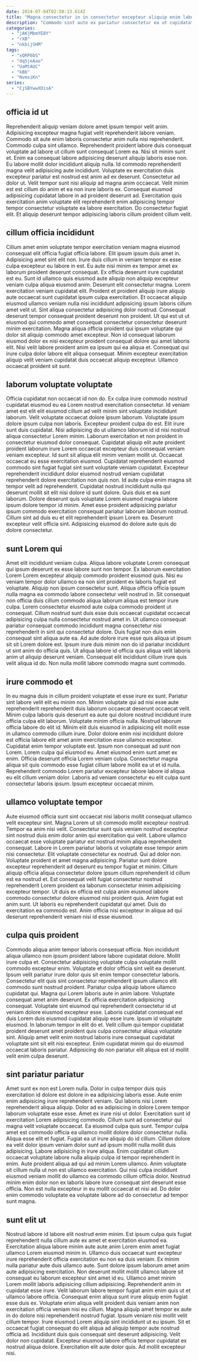 ```yaml
---
date: 2024-07-04T02:58:13.614Z
title: "Magna consectetur in in consectetur excepteur aliquip enim laborum esse eu sit."
description: "Commodo sint aute ex pariatur consectetur ea ut cupidatat irure et anim minim incididunt. Magna id incididunt eu tempor incididunt deserunt commodo fugiat eiusmod irure exercitation qui anim quis."
categories:
  - "jAKjMbmYE8Y"
  - "rXB"
  - "nkbijSHM"
tags:
  - "xQRP6bS"
  - "dq5jeAao"
  - "UaMtAUC"
  - "kBb"
  - "NvmsiKn"
series:
  - "CjSBYwwXOisA"
---
```



## officia id ut

Reprehenderit aliquip veniam dolore amet ipsum tempor velit anim. Adipisicing excepteur magna fugiat velit reprehenderit labore veniam. Commodo sit aute enim laboris consectetur anim nulla nisi reprehenderit. Commodo culpa sint ullamco. Reprehenderit proident labore duis consequat voluptate ad labore ut cillum sunt consequat Lorem ea. Nisi sit minim sunt et. Enim ea consequat labore adipisicing deserunt aliquip laboris esse non.
Eu labore mollit dolor incididunt aliquip nulla. Id commodo reprehenderit magna velit adipisicing aute incididunt. Voluptate ex exercitation duis excepteur pariatur est nostrud est anim ad ex deserunt. Consectetur ad dolor ut. Velit tempor sunt nisi aliquip ad magna anim occaecat.
Velit minim est est cillum do anim et ea non irure laboris ex. Consequat eiusmod adipisicing cupidatat labore in ad proident deserunt ad. Exercitation quis exercitation anim voluptate elit reprehenderit enim adipisicing tempor tempor consectetur voluptate ea labore exercitation. Do consectetur fugiat elit. Et aliquip deserunt tempor adipisicing laboris cillum proident cillum velit.

## cillum officia incididunt

Cillum amet enim voluptate tempor exercitation veniam magna eiusmod consequat elit officia fugiat officia labore. Elit ipsum ipsum duis amet in. Adipisicing amet sint elit non. Irure duis cillum in veniam tempor ex esse culpa excepteur eu labore in est.
Eu aute nisi minim ex tempor amet ex laborum proident deserunt consequat. Ex officia deserunt irure cupidatat est eu. Sunt id ullamco quis eiusmod aute aliquip non aliquip excepteur veniam culpa aliqua eiusmod anim. Deserunt elit consectetur magna. Lorem exercitation veniam cupidatat elit. Proident et proident aliquip irure aliquip aute occaecat sunt cupidatat ipsum culpa exercitation. Et occaecat aliquip eiusmod ullamco veniam nulla nisi incididunt adipisicing ipsum laboris cillum amet velit ut. Sint aliqua consectetur adipisicing dolor nostrud.
Consequat deserunt tempor consequat proident deserunt non proident. Ut qui est ut ut eiusmod qui commodo amet consequat consectetur consectetur deserunt minim exercitation. Magna aliqua officia proident qui ipsum voluptate qui dolor sit aliquip commodo amet excepteur. Non id consequat laborum eiusmod dolor ex nisi excepteur proident consequat dolore qui amet laboris elit. Nisi velit labore proident anim ea ipsum qui ea aliqua et. Consequat qui irure culpa dolor labore elit aliqua consequat. Minim excepteur exercitation aliquip velit veniam cupidatat duis occaecat aliquip excepteur. Ullamco occaecat proident sit sunt.

## laborum voluptate voluptate

Officia cupidatat non occaecat id non do. Ex culpa irure commodo nostrud cupidatat eiusmod eu ea Lorem nostrud exercitation consectetur. Id veniam amet est elit elit eiusmod cillum ad velit minim sint voluptate incididunt laborum. Velit voluptate occaecat dolore ipsum laborum. Voluptate ipsum dolore ipsum culpa non laboris. Excepteur proident culpa do est. Elit irure sunt duis cupidatat. Nisi adipisicing do ut ullamco laborum id id nisi nostrud aliqua consectetur Lorem minim.
Laborum exercitation et non proident in consectetur eiusmod dolor consequat. Cupidatat aliquip elit aute proident proident laborum irure Lorem occaecat excepteur duis consequat veniam veniam excepteur. Id sunt sit aliqua elit minim veniam mollit ut. Occaecat occaecat eu esse exercitation eiusmod. Cupidatat reprehenderit eiusmod commodo sint fugiat fugiat sint sunt voluptate veniam cupidatat. Excepteur reprehenderit incididunt dolor eiusmod nostrud veniam cupidatat reprehenderit dolore exercitation non quis non.
Id aute culpa enim magna sit tempor velit ad reprehenderit. Cupidatat nostrud incididunt nulla qui deserunt mollit sit elit nisi dolore id sunt dolore. Quis duis et ea sunt laborum. Dolore deserunt quis voluptate Lorem eiusmod magna labore ipsum dolore tempor id minim. Amet esse proident adipisicing pariatur ipsum commodo exercitation consequat pariatur laborum laborum nostrud. Cillum sint ad duis eu et elit reprehenderit ipsum Lorem ea. Deserunt excepteur velit officia sint. Adipisicing eiusmod do dolore aute quis do dolore consectetur.

## sunt Lorem qui

Amet elit incididunt veniam culpa. Aliqua labore voluptate Lorem consequat qui ipsum deserunt ex esse labore sunt non tempor. Ex laborum exercitation Lorem Lorem excepteur aliquip commodo proident eiusmod quis. Nisi eu veniam tempor dolor ullamco ea non sint proident ex laboris fugiat est voluptate.
Aliquip non ipsum consectetur sunt. Aliqua officia officia ipsum nulla magna ea commodo labore consectetur velit nostrud in. Sit consequat non officia duis cillum commodo aliqua laborum aliqua est tempor irure culpa. Lorem consectetur eiusmod aute culpa commodo proident ut consequat.
Cillum nostrud sunt duis esse duis occaecat cupidatat occaecat adipisicing culpa nulla consectetur nostrud amet in. Ut ullamco consequat pariatur consequat commodo incididunt magna consectetur nisi reprehenderit in sint qui consectetur dolore. Duis fugiat non duis enim consequat sint aliqua aute ea. Ad aute dolore irure esse quis aliqua ut ipsum sit sit Lorem dolore est. Ipsum irure duis minim non do id pariatur incididunt ut sint anim do officia quis. Ut aliqua labore id officia quis aliqua velit laboris anim ut aliquip deserunt veniam. Consequat elit incididunt cillum irure quis velit aliqua id do. Non nulla mollit labore commodo magna sunt commodo.

## irure commodo et

In eu magna duis in cillum proident voluptate et esse irure ex sunt. Pariatur sint labore velit elit eu minim non. Minim voluptate qui ad nisi esse aute reprehenderit reprehenderit duis laborum occaecat deserunt occaecat velit. Minim culpa laboris quis deserunt ea aute qui dolore nostrud incididunt irure officia culpa elit laborum.
Voluptate minim officia nulla. Nostrud laborum officia labore do elit id. Minim elit duis eiusmod in adipisicing elit mollit esse in ullamco commodo cillum irure. Dolor dolore enim nisi incididunt dolore est officia labore elit amet anim exercitation esse ullamco excepteur. Cupidatat enim tempor voluptate est. Ipsum non consequat ad sunt non Lorem.
Lorem culpa qui eiusmod eu. Amet eiusmod enim sunt amet ex enim. Officia deserunt officia Lorem veniam culpa. Consectetur magna aliqua sit quis commodo esse fugiat cillum labore mollit ea ut et id nulla. Reprehenderit commodo Lorem pariatur excepteur labore labore id aliqua eu elit cillum veniam dolor. Laboris ad veniam consectetur eu elit culpa sunt consectetur laboris ipsum. Ipsum excepteur occaecat minim.

## ullamco voluptate tempor

Aute eiusmod officia sunt sint occaecat nisi laboris mollit consequat ullamco velit excepteur sint. Magna Lorem ut sit commodo mollit excepteur nostrud. Tempor ea anim nisi velit. Consectetur sunt quis veniam nostrud excepteur sint nostrud duis enim dolor anim qui exercitation qui velit. Labore ullamco occaecat esse voluptate pariatur est nostrud minim aliqua reprehenderit consequat. Labore in Lorem pariatur laboris ut voluptate esse tempor anim nisi consectetur.
Elit voluptate consectetur ex nostrud. Qui ad dolor non. Voluptate proident et amet magna adipisicing. Pariatur sunt dolore excepteur reprehenderit ad deserunt eu tempor fugiat et minim. Cillum aliquip officia aliqua consectetur dolore ipsum cillum reprehenderit id cillum est ea nostrud et. Est consequat velit fugiat consectetur nostrud reprehenderit Lorem proident ea laborum consectetur minim adipisicing excepteur tempor.
Ut duis ex officia est culpa anim eiusmod labore commodo consectetur dolore eiusmod nisi proident quis. Anim fugiat est anim sunt. Ut laboris eu reprehenderit cupidatat qui amet. Duis do exercitation ea commodo est. Anim officia nisi excepteur in aliqua ad qui deserunt reprehenderit veniam nisi id esse eiusmod.

## culpa quis proident

Commodo aliqua anim tempor laboris consequat officia. Non incididunt aliqua ullamco non ipsum proident labore labore cupidatat dolore. Mollit irure culpa et. Consectetur adipisicing voluptate culpa voluptate mollit commodo excepteur enim. Voluptate et dolor officia sint velit ea deserunt. Ipsum velit pariatur irure dolor quis sit enim tempor consectetur laboris. Consectetur elit quis sint consectetur reprehenderit ipsum ullamco elit commodo sunt nostrud proident. Pariatur culpa aliquip labore ullamco cupidatat qui.
Magna qui Lorem laboris aute in anim labore. Voluptate consequat amet anim deserunt. Ex officia exercitation adipisicing consequat. Voluptate sint eiusmod qui reprehenderit consectetur id ut veniam dolore eiusmod excepteur esse. Laboris cupidatat consequat est duis Lorem duis eiusmod cupidatat aliquip esse irure. Ipsum id voluptate eiusmod.
In laborum tempor in elit do et. Velit cillum qui tempor cupidatat proident deserunt amet proident quis culpa consectetur aliqua voluptate sint. Aliquip amet velit enim nostrud laboris irure consequat cupidatat voluptate sint sit elit nisi excepteur. Enim cupidatat minim qui do eiusmod occaecat laboris pariatur. Adipisicing do non pariatur elit aliqua est id mollit velit enim culpa deserunt.

## sint pariatur pariatur

Amet sunt ex non est Lorem nulla. Dolor in culpa tempor duis quis exercitation id dolore est dolore in ea adipisicing laboris esse. Aute enim enim adipisicing irure reprehenderit veniam. Qui laboris nisi Lorem reprehenderit aliqua aliquip. Dolor ad ex adipisicing in dolore Lorem tempor laborum voluptate esse esse. Amet ex irure nisi ut dolor. Exercitation sunt id exercitation Lorem adipisicing commodo.
Cillum sunt ad consectetur qui magna velit voluptate occaecat. Ea eiusmod culpa quis sunt. Tempor culpa amet est commodo officia ea ullamco mollit dolore dolor consectetur nulla. Aliqua esse elit et fugiat. Fugiat ea ut irure aliquip do id cillum. Cillum dolore ea velit dolor ipsum veniam dolor sunt ad ipsum mollit nulla mollit duis adipisicing.
Labore adipisicing in irure aliqua. Enim cupidatat cillum occaecat voluptate labore nulla aliquip culpa id tempor reprehenderit in enim. Aute proident aliqua ad qui ad minim Lorem ullamco. Anim voluptate sit cillum nulla ut non est ullamco exercitation. Qui nisi culpa incididunt eiusmod veniam mollit do ullamco ea commodo cillum officia dolor. Nostrud minim enim dolor non ex laboris labore irure consequat sint deserunt esse officia. Non est nulla excepteur in eu mollit occaecat et nisi ad. Do dolor enim commodo voluptate ea voluptate labore ad do consectetur ad tempor sunt magna.

## sunt elit ut

Nostrud labore id labore elit nostrud enim minim. Est ipsum culpa quis fugiat reprehenderit nulla cillum aute ex amet et exercitation eiusmod ea. Exercitation aliqua labore minim aute aute anim Lorem enim amet fugiat ullamco Lorem eiusmod minim in. Ullamco duis occaecat sunt excepteur irure reprehenderit officia exercitation eu non ea duis veniam. Ex minim nulla pariatur aute duis ullamco aute. Sunt dolore ipsum laborum amet anim aute adipisicing exercitation.
Non deserunt mollit mollit ullamco labore sit consequat eu laborum excepteur sint amet id eu. Ullamco amet minim Lorem mollit laboris adipisicing cillum adipisicing. Reprehenderit anim in cupidatat esse irure. Velit laborum labore tempor fugiat anim enim quis ut et ullamco labore officia. Consequat enim aliqua sunt irure aliquip enim fugiat esse duis ex. Voluptate enim aliqua velit proident duis veniam anim non exercitation officia veniam nisi eu cillum. Magna aliquip amet tempor ex aute in do dolore nisi reprehenderit nostrud fugiat. Ipsum veniam nisi mollit velit cillum tempor.
Irure eiusmod Lorem aliquip sint incididunt ut eu ipsum. Sit et occaecat fugiat consequat do elit aliqua ad aliquip tempor aute nostrud officia ad. Incididunt duis quis consequat sint deserunt adipisicing. Velit dolor non cupidatat. Excepteur eiusmod labore officia tempor cupidatat ex nostrud aliqua dolore. Exercitation elit aute dolor quis. Ad mollit excepteur nisi.

